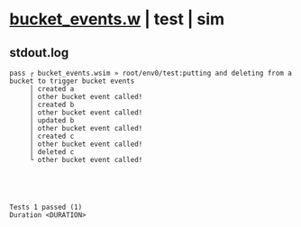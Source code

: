 # [bucket_events.w](../../../../../examples/tests/valid/bucket_events.w) | test | sim

## stdout.log
```log
pass ┌ bucket_events.wsim » root/env0/test:putting and deleting from a bucket to trigger bucket events
     │ created a
     │ other bucket event called!
     │ created b
     │ other bucket event called!
     │ updated b
     │ other bucket event called!
     │ created c
     │ other bucket event called!
     │ deleted c
     └ other bucket event called!
 




Tests 1 passed (1) 
Duration <DURATION>

```

